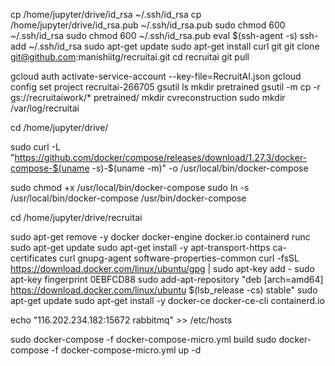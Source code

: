 <!-- nano id_rsa.pub -->
<!-- nano id_rsa -->

cp /home/jupyter/drive/id_rsa ~/.ssh/id_rsa
cp /home/jupyter/drive/id_rsa.pub ~/.ssh/id_rsa.pub
sudo chmod 600 ~/.ssh/id_rsa
sudo chmod 600 ~/.ssh/id_rsa.pub
eval $(ssh-agent -s)
ssh-add ~/.ssh/id_rsa
sudo apt-get update
sudo apt-get install curl git
git clone git@github.com:manishiitg/recruitai.git
cd recruitai
git pull

gcloud auth activate-service-account --key-file=RecruitAI.json
gcloud config set project recruitai-266705
gsutil ls
mkdir pretrained
gsutil -m cp -r gs://recruitaiwork/* pretrained/
mkdir cvreconstruction
sudo mkdir /var/log/recruitai

cd /home/jupyter/drive/

sudo curl -L "https://github.com/docker/compose/releases/download/1.27.3/docker-compose-$(uname -s)-$(uname -m)" -o /usr/local/bin/docker-compose

sudo chmod +x /usr/local/bin/docker-compose
sudo ln -s /usr/local/bin/docker-compose /usr/bin/docker-compose

cd /home/jupyter/drive/recruitai

sudo apt-get remove -y docker docker-engine docker.io containerd runc
sudo apt-get update
sudo apt-get install -y apt-transport-https ca-certificates curl gnupg-agent software-properties-common
curl -fsSL https://download.docker.com/linux/ubuntu/gpg | sudo apt-key add -
sudo apt-key fingerprint 0EBFCD88
sudo add-apt-repository "deb [arch=amd64] https://download.docker.com/linux/ubuntu $(lsb_release -cs) stable"
sudo apt-get update
sudo apt-get install -y docker-ce docker-ce-cli containerd.io


echo "116.202.234.182:15672 rabbitmq" >> /etc/hosts

sudo docker-compose -f docker-compose-micro.yml build
sudo docker-compose -f docker-compose-micro.yml up -d